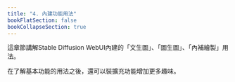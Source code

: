 ```yaml
---
title: "4. 內建功能用法"
bookFlatSection: false
bookCollapseSection: true
---
```


這章節講解Stable Diffusion WebUI內建的「文生圖」、「圖生圖」、「內補繪製」用法。

在了解基本功能的用法之後，還可以裝擴充功能增加更多趣味。
